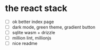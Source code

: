 # the react stack

- [ ] ok better index page
- [ ] dark mode, green theme, gradient button
- [ ] sqlite wasm + drizzle
- [ ] million lint, millionjs
- [ ] nice readme
